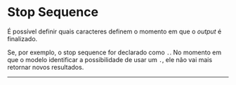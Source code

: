 # Stop Sequence

É possível definir quais caracteres definem o momento em que o *output* é finalizado.

Se, por exemplo, o stop sequence for declarado como `.`. No momento em que o modelo identificar a possibilidade de usar um `.`, ele não vai mais retornar novos resultados.

---
